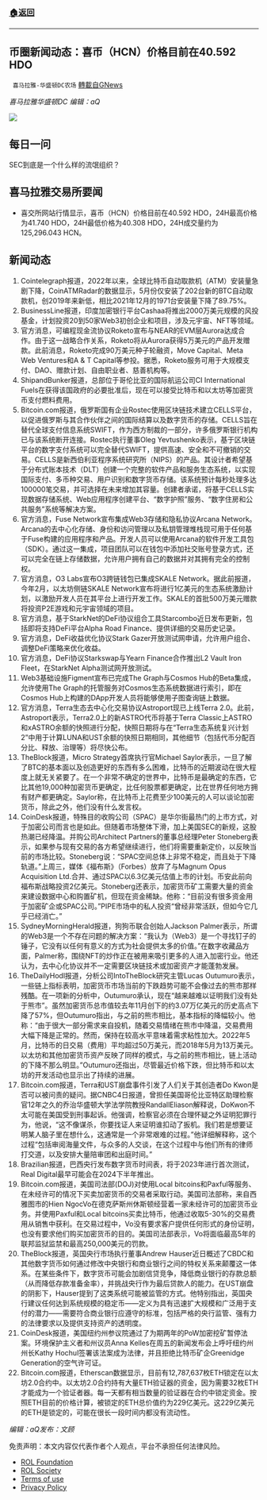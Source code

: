 ###  [:house:返回](README.md)
---


## 币圈新闻动态：喜币（HCN）价格目前在40.592 HDO
` 喜马拉雅-华盛顿DC农场` [轉載自GNews](https://gnews.org/zh-hans/2670520/)

*喜马拉雅华盛顿DC 编辑：aQ*
 
![](http://himalayawashingtondc.org/wp-content/uploads/2021/07/ScreenShot-2021-07-31-at-16.20.22@2x.png)

## 每日一问

SEC到底是一个什么样的流氓组织？

## 喜马拉雅交易所要闻

- 喜交所网站行情显示，喜币（HCN）价格目前在40.592 HDO，24H最高价格为41.740 HDO，24H最低价格为40.308 HDO，24H成交量约为125,296.043 HCN。

## 新闻动态

1. Cointelegraph报道，2022年以来，全球比特币自动取款机（ATM）安装量急剧下降，CoinATMRadar的数据显示，5月份仅安装了202台新的BTC自动取款机，创2019年来新低，相比2021年12月的1971台安装量下降了89.75%。
2. BusinessLine报道，印度加密银行平台Cashaa将推出2000万美元规模的风投基金，计划投资20到50家Web3初创企业和项目，涉及元宇宙、NFT等领域。
3. 官方消息，可编程现金流协议Roketo宣布与NEAR的EVM层Aurora达成合作。由于这一战略合作关系，Roketo将从Aurora获得5万美元的产品开发赠款。此前消息，Roketo完成90万美元种子轮融资，Move Capital、Meta Web Ventures和A & T Capital等参投。据悉，Roketo服务可用于大规模支付、DAO、赠款计划、自由职业者、慈善机构等。
4. ShipandBunker报道，总部位于哥伦比亚的国际航运公司CI International Fuels在获得该国政府的必要批准后，现在可以接受比特币和以太坊等加密货币支付燃料费用。
5. Bitcoin.com报道，俄罗斯国有企业Rostec使用区块链技术建立CELLS平台，以促进俄罗斯与其合作伙伴之间的国际结算以及数字货币的存储。CELLS旨在替代全球支付信息系统SWIFT，作为西方制裁的一部分，许多俄罗斯银行机构已与该系统断开连接。Rostec执行董事Oleg Yevtushenko表示，基于区块链平台的数字支付系统可以完全替代SWIFT，提供高速、安全和不可撤销的交易。CELLS是新西伯利亚程序系统研究所（NIPS）的产品。其设计者希望基于分布式账本技术（DLT）创建一个完整的软件产品和服务生态系统，以实现国际支付、多币种交易、用户识别和数字货币存储。该系统预计每秒处理多达100000笔交易，并可选择在未来增加其容量。创建者承诺，将基于CELLS实现数据存储系统、Web应用程序创建平台、“数字护照”服务、“数字住房和公共服务”系统等解决方案。
6. 官方消息，Fuse Network宣布集成Web3存储和隐私协议Arcana Network。Arcana的去中心化存储、身份和访问管理以及私钥管理堆栈现可用于任何基于Fuse构建的应用程序和产品。开发人员可以使用Arcana的软件开发工具包（SDK）。通过这一集成，项目团队可以在钱包中添加社交账号登录方式，还可以完全在链上存储数据，允许用户拥有自己的数据并对其拥有完全的控制权。
7. 官方消息，O3 Labs宣布O3跨链钱包已集成SKALE Network。据此前报道，今年2月，以太坊侧链SKALE Network宣布将进行1亿美元的生态系统激励计划，以激励开发人员在其平台上进行开发工作。SKALE的首批500万美元赠款将投资P2E游戏和元宇宙领域的项目。
8. 官方消息，基于StarkNet的DeFi协议组合工具Starcombo近日发布更新，包括即将支持DeFi平台Alpha Road Finance、提供详细的交易历史记录。
9. 官方消息，DeFi收益优化协议Stark Gazer开放测试网申请，允许用户组合、调整DeFi策略来优化收益。
10. 官方消息，DeFi协议Starkswap与Yearn Finance合作推出L2 Vault Iron Fleet，在StarkNet Alpha测试网开放测试。
11. Web3基础设施Figment宣布已完成The Graph与Cosmos Hub的Beta集成，允许使用The Graph的托管服务对Cosmos生态系统数据进行索引，即在Cosmos Hub上构建的DApp开发人员将能够使用子图查询链上数据。
12. 官方消息，Terra生态去中心化交易协议Astroport现已上线Terra 2.0。此前，Astroport表示，Terra2.0上的新ASTRO代币将基于Terra Classic上ASTRO和xASTRO余额的快照进行分配，快照日期将与在“Terra生态系统复兴计划2”中用于计算LUNA和UST余额的快照日期相同，其他细节（包括代币分配百分比、释放、治理等）将尽快公布。
13. TheBlock报道，Micro Strategy首席执行官Michael Saylor表示，一旦了解了BTC的基本面以及创造更好的东西有多么困难，比特币的近期波动在很大程度上就无关紧要了。在一个非常不确定的世界中，比特币是最确定的东西，它比其他19,000种加密货币更确定，比任何股票都更确定，比在世界任何地方拥有财产都更确定。Saylor称，在比特币上花费至少100美元的人可以谈论加密货币，除此之外，他们没有什么发言权。
14. CoinDesk报道，特殊目的收购公司（SPAC）是华尔街最热门的上市方式，对于加密公司而言也是如此。但随着市场整体下滑，加上美国SEC的新规，这股热潮已经降温。并购公司Architect Partners的董事总经理Peter Stoneberg表示，如果参与现有交易的各方希望继续进行，他们将需要重新定价，以反映当前的市场比较。Stoneberg说：“SPAC空间总体上非常不稳定，而且处于下降轨道。”上周三，媒体《福布斯》（Forbes）放弃了与Magnum Opus Acquisition Ltd.合并、通过SPAC以6.3亿美元估值上市的计划。币安此前向福布斯战略投资2亿美元。Stoneberg还表示，加密货币矿工需要大量的资金来建设数据中心和购置矿机，但现在资金稀缺。他称：“目前没有很多资金用于加密矿企或SPAC公司。”PIPE市场中的私人投资“曾经非常活跃，但如今它几乎已经消亡。”
15. SydneyMorningHerald报道，狗狗币联合创始人Jackson Palmer表示，所谓的Web3是一个不存在问题的解决方案：“我认为（Web3）是一个寻找钉子的锤子，它没有以任何有意义的方式为社会提供太多的价值。”在数字收藏品方面，Palmer称，围绕NFT的炒作正在被用来吸引更多的人进入加密行业。他还认为，去中心化协议并不一定需要区块链技术或加密资产才能蓬勃发展。
16. TheDailyHodl报道，分析公司IntoTheBlock研究主管Lucas Outumuro表示，一些链上指标表明，加密货币市场当前的下跌趋势可能不会像过去的熊市那样残酷。在一项新的分析中，Outumuro承认，现在“越来越难以证明我们没有处于熊市”。虽然加密货币总市值较去年11月创下的约3.07万亿美元的历史高点下降了57%，但Outumuro指出，与之前的熊市相比，基本指标的降幅较小。他称：“由于很大一部分需求来自投机，随着交易情绪在熊市中降温，交易费用大幅下降是正常的。然而，保持在较高水平意味着需求粘性加大。2022年5月，比特币的日交易（费用）平均超过50万美元，而2018年5月为13万美元。以太坊和其他加密货币资产反映了同样的模式，与之前的熊市相比，链上活动的下降不那么明显。”Outumuro还指出，尽管最近价格下跌，但比特币和以太坊的开发活动也显示出了持续的进展。
17. Bitcoin.com报道，Terra和UST崩盘事件引发了人们关于其创造者Do Kwon是否可以被问责的疑问。据CNBC4日报道，曾担任美国哥伦比亚特区助理检察官12年之久的乔治华盛顿大学法学院教授RandallEliason解释说，DoKwon不太可能在美国受到刑事起诉。他强调，检察官必须在合理怀疑之外证明犯罪行为，他说，“这不像谋杀，你要找证人来证明谁扣动了扳机。我们若是想要证明某人脑子里在想什么，这通常是一个非常艰难的过程。”他详细解释称，这个过程“包括审阅海量文件，与众多的人交谈，在这个过程中与他们所有的律师打交道，以及安排大量陪审团和出庭时间。”
18. Brazilian报道，巴西央行发布数字货币时间表，将于2023年进行首次测试，Real Digital最早可能会在2024下半年推出。
19. Bitcoin.com报道，美国司法部(DOJ)对使用Local bitcoins和Paxful等服务、在未经许可的情况下买卖加密货币的交易者采取行动。美国司法部称，来自西雅图市的Hien NgocVo在德克萨斯州休斯顿经营着一家未经许可的加密货币业务。并使用Paxful和Local bitcoins买卖比特币，他通过收取5-30%的交易费用从销售中获利。在交易过程中，Vo没有要求客户提供任何形式的身份证明，也没有要求他们购买加密货币的目的。美国司法部表示，Vo将面临最高5年的联邦监狱监禁和最高250,000美元的罚款。
20. TheBlock报道，英国央行市场执行董事Andrew Hauser近日概述了CBDC和其他数字货币如何通过修改中央银行和商业银行之间的特权关系来颠覆这一体系。在某些条件下，数字货币可能会加剧信贷竞争，降低商业银行的存款总额（从而降低存款准备金率），并挑战央行作为最后贷款人的能力。在UST崩盘的阴影下，Hauser提到了这类系统可能被监管的方式。他特别指出，英国央行建议任何达到系统规模的稳定币——定义为具有迅速扩大规模和广泛用于支付的潜力——需要符合商业银行应遵守的标准，包括严格的央行监管、强有力的法律要求以及提供支持资产的透明度。
21. CoinDesk报道，美国纽约州参议院通过了为期两年的PoW加密挖矿暂停法案。环境保护主义者和州议员Anna Kelles在周五的新闻发布会上呼吁纽约州州长Kathy Hochul签署该法案成为法律，并且拒绝比特币矿企Greenidge Generation的空气许可证。
22. Bitcoin.com报道，Etherscan数据显示，目前有12,787,637枚ETH锁定在以太坊2.0合约中。以太坊2.0合约持有大量ETH验证器的资金，因为需要32枚ETH才能成为一个验证者器。每一天都有相当数量的验证器在合约中锁定资金。按照ETH目前的价格计算，被锁定的ETH总价值约为229亿美元。这229亿美元的ETH是锁定的，可能在很长一段时间内都没有流动性。

*编辑：aQ发布：文顾*

免责声明：本文内容仅代表作者个人观点，平台不承担任何法律风险。
  
- [ROL Foundation](https://rolfoundation.org/)
- [ROL Society](https://rolsociety.org/)
- [Terms of use](https://gnews.org/terms-of-use-3/)
- [Privacy Policy](https://gnews.org/privacy-policy/)
